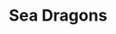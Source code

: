 ---
title: 'Sea Dragons'
img: 'sea-dragons.jpg'
size: '13 x 13 inches, Framed'
medium: 'Ink on 140-pound Watercolor Paper'
---
